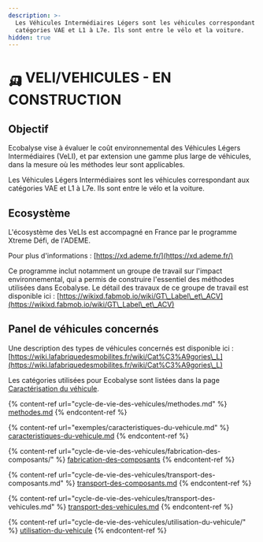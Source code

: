 ```yaml
---
description: >-
  Les Véhicules Intermédiaires Légers sont les véhicules correspondant aux
  catégories VAE et L1 à L7e. Ils sont entre le vélo et la voiture.
hidden: true
---
```


# 🛺 VELI/VEHICULES - EN CONSTRUCTION

## Objectif

Ecobalyse vise à évaluer le coût environnemental des Véhicules Légers Intermédiaires (VeLI), et par extension une gamme plus large de véhicules, dans la mesure où les méthodes leur sont applicables.

Les Véhicules Légers Intermédiaires sont les véhicules correspondant aux catégories VAE et L1 à L7e. Ils sont entre le vélo et la voiture.

## Ecosystème

L'écosystème des VeLIs est accompagné en France par le programme Xtreme Défi, de l'ADEME.

Pour plus d'informations : [https://xd.ademe.fr/](https://xd.ademe.fr/)

Ce programme inclut notamment un groupe de travail sur l'impact environnemental, qui a permis de construire l'essentiel des méthodes utilisées dans Ecobalyse. Le détail des travaux de ce groupe de travail est disponible ici : [https://wikixd.fabmob.io/wiki/GT\_Label\_et\_ACV](https://wikixd.fabmob.io/wiki/GT\_Label\_et\_ACV)

## Panel de véhicules concernés

Une description des types de véhicules concernés est disponible ici : [https://wiki.lafabriquedesmobilites.fr/wiki/Cat%C3%A9gories\_L](https://wiki.lafabriquedesmobilites.fr/wiki/Cat%C3%A9gories\_L)

Les catégories utilisées pour Ecobalyse sont listées dans la page [Caractérisation du véhicule](exemples/caracteristiques-du-vehicule.md).



{% content-ref url="cycle-de-vie-des-vehicules/methodes.md" %}
[methodes.md](cycle-de-vie-des-vehicules/methodes.md)
{% endcontent-ref %}

{% content-ref url="exemples/caracteristiques-du-vehicule.md" %}
[caracteristiques-du-vehicule.md](exemples/caracteristiques-du-vehicule.md)
{% endcontent-ref %}

{% content-ref url="cycle-de-vie-des-vehicules/fabrication-des-composants/" %}
[fabrication-des-composants](cycle-de-vie-des-vehicules/fabrication-des-composants/)
{% endcontent-ref %}

{% content-ref url="cycle-de-vie-des-vehicules/transport-des-composants.md" %}
[transport-des-composants.md](cycle-de-vie-des-vehicules/transport-des-composants.md)
{% endcontent-ref %}

{% content-ref url="cycle-de-vie-des-vehicules/transport-des-vehicules.md" %}
[transport-des-vehicules.md](cycle-de-vie-des-vehicules/transport-des-vehicules.md)
{% endcontent-ref %}

{% content-ref url="cycle-de-vie-des-vehicules/utilisation-du-vehicule/" %}
[utilisation-du-vehicule](cycle-de-vie-des-vehicules/utilisation-du-vehicule/)
{% endcontent-ref %}

